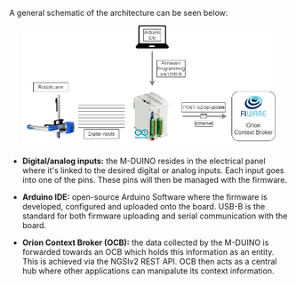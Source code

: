 A general schematic of the architecture can be seen below:

<p align="center">
    <img src="/img/architecture.png" title="Architecture" alt="Architecture" width=90%">
</p>

- **Digital/analog inputs:** the M-DUINO resides in the electrical panel where it's linked to the desired digital or analog inputs. Each input goes into one of the pins. These pins will then be managed with the firmware.

- **Arduino IDE:** open-source Arduino Software where the firmware is developed, configured and uploaded onto the board. USB-B is the standard for both firmware uploading and serial communication with the board.

- **Orion Context Broker (OCB):** the data collected by the M-DUINO is forwarded towards an OCB which holds this information as an entity. This is achieved via the NGSIv2 REST API. OCB then acts as a central hub where other applications can manipalute its context information.

